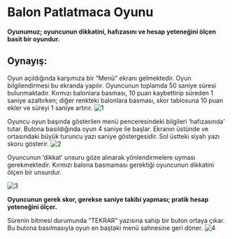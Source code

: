 # Balon Patlatmaca Oyunu

**Oyunumuz; oyuncunun dikkatini, hafızasını ve hesap yeteneğini ölçen basit bir oyundur.**

## Oynayış:
Oyun açıldığında karşımıza bir “Menü” ekranı gelmektedir. Oyun bilgilendirmesi bu ekranda yapılır. Oyuncunun toplamda 50 saniye süresi bulunmaktadır. Kırmızı balonlara basması, 10 puan kaybettirip süreden 1 saniye azaltırken; diğer renkteki balonlara basması, skor tablosuna 10 puan ekler ve süreyi 1 saniye artırır.
![1](https://github.com/haticezulalzengin/BalonPatlatmaOyunu/assets/148469634/e8459c2d-1574-496c-a3b7-3612efec1289)

Oyuncu oyun başında gösterilen menü penceresindeki bilgileri ‘hafızasında’ tutar. Butona basıldığında oyun 4 saniye ile başlar. Ekranın üstünde ve ortasındaki büyük turuncu yazı saniye göstergesidir. Sol üstteki siyah yazı skoru gösterir.
![2](https://github.com/haticezulalzengin/BalonPatlatmaOyunu/assets/148469634/45ba4817-160c-4017-a588-49b448772d54)

Oyuncunun ‘dikkat’ unsuru göze alınarak yönlendirmelere uyması gerekmektedir. Kırmızı balona basmaması gerektiği oyuncunun dikkatini ölçen bir unsurdur.

![3](https://github.com/haticezulalzengin/BalonPatlatmaOyunu/assets/148469634/86409aff-a2fd-4a69-b5db-51c04930789b)

**Oyuncunun gerek skor, gerekse saniye takibi yapması; pratik hesap yeteneğini ölçer.**

Sürenin bitmesi durumunda “TEKRAR” yazısına sahip bir buton ortaya çıkar. Bu butona basılmasıyla oyun en baştaki menü sahnesine geri döner.
![4](https://github.com/haticezulalzengin/BalonPatlatmaOyunu/assets/148469634/f06f1bd4-1e60-4365-83ee-9f18e6035414)
